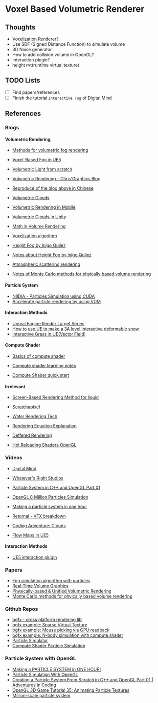 # Voxel Based Volumetric Renderer

## Thoughts

- Voxelization Renderer?
- Use SDF (Signed Distance Function) to simulate volume
- 3D Noise generator
- How to add collision volume in OpenGL?
- Interaction plugin?
- height rvt(runtime virtual texture)

## TODO Lists

- [ ] Find papers/references
- [ ] Finish the tutorial `Interactive Fog` of Digital Mind

## References

### Blogs

#### Volumetric Rendering
- [Methods for volumetric fog rendering](https://zhuanlan.zhihu.com/p/656758416)
- [Voxel-Based Fog in UE5](https://zhuanlan.zhihu.com/p/657402455)

- [Volumetric Light from scratch](https://zhuanlan.zhihu.com/p/688803084)
- [Volumetric Rendering - Chris'Graphics Blog](https://wallisc.github.io/rendering/2020/05/02/Volumetric-Rendering-Part-1.html)
- [Reproduce of the blog above in Chinese](https://zhuanlan.zhihu.com/p/151851272)
- [Volumetric Clouds](https://zhuanlan.zhihu.com/p/501039307)

- [Volumetric Rendering in Mobile](https://zhuanlan.zhihu.com/p/585628645)
- [Volumetric Clouds in Unity](https://zhuanlan.zhihu.com/p/622654876)
- [Math in Volume Rendering](https://zhuanlan.zhihu.com/p/56710440)

- [Voxelization algorithm](https://link.zhihu.com/?target=http%3A//maverick.inria.fr/Publications/2008/ED08a/solidvoxelizationAuthorVersion.pdf)
- [Height Fog by Inigo Quilez](https://iquilezles.org/articles/fog/)

- [Notes about Height Fog by Inigo Quilez](https://zhuanlan.zhihu.com/p/61138643)
- [Atmospheric scattering rendering](https://zhuanlan.zhihu.com/p/595576594)
- [Notes of Monte Carlo methods for phyically based volume rendering](https://zhuanlan.zhihu.com/p/508639472)

#### Particle System
- [NIIDIA - Particles Simulation using CUDA](https://link.zhihu.com/?target=http%3A//developer.download.nvidia.com/assets/cuda/files/particles.pdf)
- [Accelerate particle rendering by using VDM](https://zhuanlan.zhihu.com/p/24801448)

#### Interaction Methods
- [Unreal Engine Render Target Series](https://zhuanlan.zhihu.com/p/361361557)
- [How to use UE to make a 3A level interactive deformable snow](https://zhuanlan.zhihu.com/p/685176003)
- [Interactive Grass in UE(Vector Field)](https://zhuanlan.zhihu.com/p/362460823)

#### Compute Shader
- [Basics of compute shader](https://zhuanlan.zhihu.com/p/74418914)

- [Compute shader learning notes](https://zhuanlan.zhihu.com/p/699253914)
- [Compute Shader quick start](https://zhuanlan.zhihu.com/p/673144065)

#### Irrelevant
- [Screen-Based Rendering Method for liquid](https://zhuanlan.zhihu.com/p/38280537)
- [Scratchapixel](https://www.scratchapixel.com/)

- [Water Rendering Tech](https://zhuanlan.zhihu.com/p/95917609)

- [Rendering Equation Explanation](https://zhuanlan.zhihu.com/p/52497510)
- [Deffered Rendering](https://zhuanlan.zhihu.com/p/102134614)

- [Hot Reloading Shaders OpenGL](https://antongerdelan.net/opengl/shader_hot_reload.html)

### Videos
- [Digital Mind](https://www.youtube.com/@digitalmind6236)

- [Whatever's Right Studios](https://www.youtube.com/@WhateversRightStudios/videos)
- [Particle System in C++ and OpenGL Part 01](https://www.youtube.com/watch?v=4YhQJPD7ylQ)
- [OpenGL 8 Million Particles Simulation](https://www.youtube.com/watch?v=NhnoNYqIhTI)
- [Making a particle system in one hour](https://www.youtube.com/watch?v=GK0jHlv3e3w)
- [Returnal - VFX breakdown](https://www.youtube.com/watch?v=WdGg5QYybJU)
- [Coding Adventure: Clouds](https://www.youtube.com/watch?v=4QOcCGI6xOU&t=26s)
- [Flow Maps in UE5](https://www.youtube.com/watch?v=FvbPnndigL4)

#### Interaction Methods
- [UE5 interaction plugin](https://www.youtube.com/watch?v=3VfhvULu2k4)

### Papers
- [Fog simulation algorithm with particles](https://www.cs.rpi.edu/~cutler/classes/advancedgraphics/S07/final_projects/fischc/fog_simulation.html)
- [Real-Time Volume Graphics](https://webdocs.cs.ualberta.ca/~pierreb/Visualization2006/Real-Time-Volume-Rendering.pdf)
- [Physically-based & Unified Volumetric Rendering](https://www.ea.com/frostbite/news/physically-based-unified-volumetric-rendering-in-frostbite)
- [Monte Carlo methods for phyically based volume rendering](https://cs.dartmouth.edu/~wjarosz/publications/novak18monte-sig.html)

### Github Repos

- [bgfx - cross platform rendering lib](https://github.com/bkaradzic/bgfx)
- [bgfx example: Sparse Virtual Texture](https://antongerdelan.net/opengl/shader_hot_reload.html)
- [bgfx example: Mouse picking via GPU readback](https://github.com/bkaradzic/bgfx/tree/master/examples/30-picking)
- [bgfx example: N-body simulation with compute shader](https://github.com/bkaradzic/bgfx/tree/master/examples/24-nbody)
- [Particle Simulator](https://github.com/BoyBaykiller/Newtonian-Particle-Simulator)
- [Compute Shader Particle Simulation](https://github.com/MauriceGit/Partikel_accelleration_on_GPU?tab=readme-ov-file)

### Particle System with OpenGL
- [Making a PARTICLE SYSTEM in ONE HOUR!](https://www.youtube.com/watch?v=GK0jHlv3e3w)
- [Particle Simulation With OpenGL](https://www.youtube.com/watch?v=t-e8PBRPL6w)
- [Creating a Particle System From Scratch in C++ and OpenGL Part 01 | Adventures in Coding](https://www.youtube.com/watch?v=4YhQJPD7ylQ)
- [OpenGL 3D Game Tutorial 35: Animating Particle Textures](https://www.youtube.com/watch?v=POEzdiqEESo)
- [Million-scale particle system](https://www.bilibili.com/video/BV1Cy421v7hk/?spm_id_from=333.337.search-card.all.click&vd_source=8ae564f5ebb0fa225b0c178e52146778)
  
  

